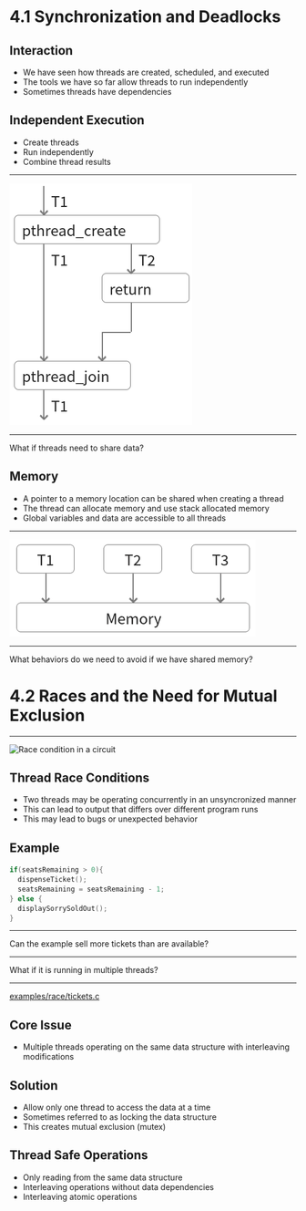 4.1 Synchronization and Deadlocks
================================

Interaction
-----------

- We have seen how threads are created, scheduled, and executed
- The tools we have so far allow threads to run independently
- Sometimes threads have dependencies

Independent Execution
--------------------

- Create threads
- Run independently
- Combine thread results

---

![pthread_join example](media/pthread-join.png)

---

What if threads need to share data?

Memory
------

- A pointer to a memory location can be shared when creating a thread
- The thread can allocate memory and use stack allocated memory
- Global variables and data are accessible to all threads

---

![Shared memory](media/shared-memory.png)

---

What behaviors do we need to avoid if we have shared memory?

4.2 Races and the Need for Mutual Exclusion
===========================================

---

![Race condition in a circuit](https://upload.wikimedia.org/wikipedia/commons/7/78/Race_condition.svg)

Thread Race Conditions
----------------------

- Two threads may be operating concurrently in an unsyncronized manner
- This can lead to output that differs over different program runs
- This may lead to bugs or unexpected behavior

Example
-------

```c
if(seatsRemaining > 0){
  dispenseTicket();
  seatsRemaining = seatsRemaining - 1;
} else {
  displaySorrySoldOut();
}
```

---

Can the example sell more tickets than are available?

---

What if it is running in multiple threads?

---

[examples/race/tickets.c](../examples/race/tickets.c)

Core Issue
----------

- Multiple threads operating on the same data structure with interleaving modifications

Solution
--------

- Allow only one thread to access the data at a time
- Sometimes referred to as locking the data structure
- This creates mutual exclusion (mutex)

Thread Safe Operations
---------------

- Only reading from the same data structure
- Interleaving operations without data dependencies
- Interleaving atomic operations
